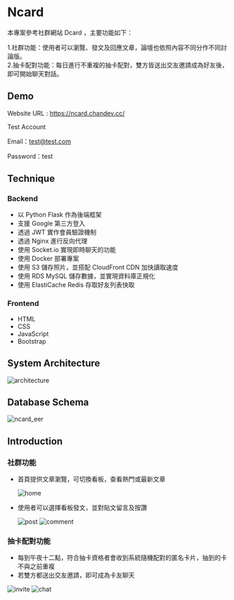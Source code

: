 # Ncard

本專案參考社群網站 Dcard ，主要功能如下：<br>

1.社群功能：使用者可以瀏覽、發文及回應文章，論壇也依照內容不同分作不同討論版。<br> 2.抽卡配對功能：每日進行不重複的抽卡配對，雙方皆送出交友邀請成為好友後，即可開始聊天對話。

## Demo

Website URL : https://ncard.chandev.cc/

Test Account

Email：test@test.com

Password：test

## Technique

### Backend

- 以 Python Flask 作為後端框架
- 支援 Google 第三方登入
- 透過 JWT 實作會員驗證機制
- 透過 Nginx 進行反向代理
- 使用 Socket.io 實現即時聊天的功能
- 使用 Docker 部署專案
- 使用 S3 儲存照片，並搭配 CloudFront CDN 加快讀取速度
- 使用 RDS MySQL 儲存數據，並實現資料庫正規化
- 使用 ElastiCache Redis 存取好友列表快取

### Frontend

- HTML
- CSS
- JavaScript
- Bootstrap

## System Architecture

<img alt="architecture" src="https://github.com/chan0216/Ncard/assets/94737861/442d46ff-3959-4a3c-a9a5-61c3f34d4091">

## Database Schema

<img alt="ncard_eer" src="https://github.com/chan0216/Ncard_2.0/assets/94737861/4d51bc77-0b5f-4885-a403-ca067304d434">

## Introduction

### 社群功能

- 首頁提供文章瀏覽，可切換看板，查看熱門或最新文章

  ![home](https://github.com/chan0216/Ncard_2.0/assets/94737861/38c3fde3-6806-4fb7-ab65-da5df7ea6fdc)

- 使用者可以選擇看板發文，並對貼文留言及按讚

  ![post](https://github.com/chan0216/Ncard_2.0/assets/94737861/056778ed-b352-4420-be9d-650abc66aa6e)
  ![comment](https://github.com/chan0216/Ncard_2.0/assets/94737861/9a2a35fd-de12-4fab-8936-777802607e44)

### 抽卡配對功能

- 每到午夜十二點，符合抽卡資格者會收到系統隨機配對的匿名卡片，抽到的卡不與之前重複
- 若雙方都送出交友邀請，即可成為卡友聊天

![invite](https://github.com/chan0216/Ncard_2.0/assets/94737861/6d726eaa-02d8-4722-80cc-558ef9b3fdfb)
![chat](https://github.com/chan0216/Ncard_2.0/assets/94737861/586c3afd-e000-4998-83a2-341290041753)
